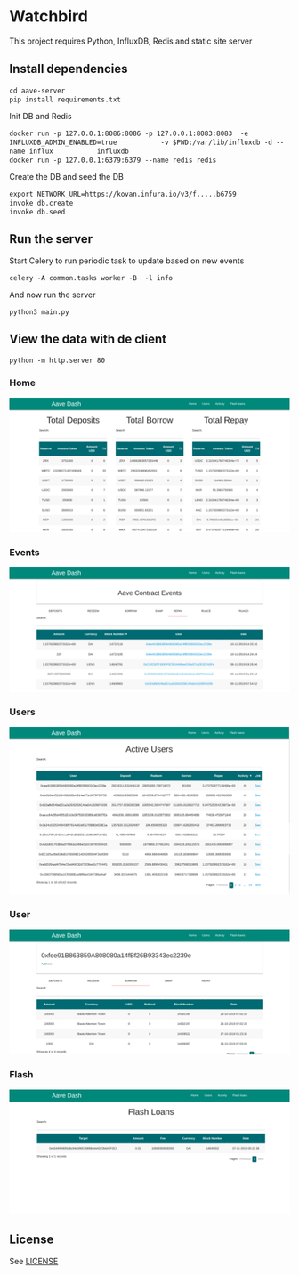 # Watchbird
This project requires Python, InfluxDB, Redis and static site server

## Install dependencies
```
cd aave-server
pip install requirements.txt
```

Init DB and Redis
```
docker run -p 127.0.0.1:8086:8086 -p 127.0.0.1:8083:8083  -e INFLUXDB_ADMIN_ENABLED=true           -v $PWD:/var/lib/influxdb -d --name influx           influxdb
docker run -p 127.0.0.1:6379:6379 --name redis redis
```

Create the DB and seed the DB
```
export NETWORK_URL=https://kovan.infura.io/v3/f.....b6759
invoke db.create
invoke db.seed
```

## Run the server
Start Celery to run periodic task to update based on new events
```
celery -A common.tasks worker -B  -l info 
```

And now run the server
```
python3 main.py 
```

## View the data with de client
```
python -m http.server 80
```
### Home
![](images/home.png)
### Events
![](images/events.png)
### Users
![](images/active_users.png)
### User
![](images/user.png)
### Flash
![](images/flash.png)

## License
See [LICENSE](LICENSE)
